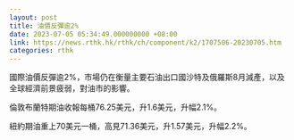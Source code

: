 ```yaml
---
layout: post
title: 油價反彈逾2%
date: 2023-07-05 05:34:49.000000000 +08:00
link: https://news.rthk.hk/rthk/ch/component/k2/1707506-20230705.htm
categories: rthk
---
```


國際油價反彈逾2%，市場仍在衡量主要石油出口國沙特及俄羅斯8月減產，以及全球經濟前景疲弱，對油市的影響。

倫敦布蘭特期油收報每桶76.25美元，升1.6美元，升幅2.1%。

紐約期油重上70美元一桶，高見71.36美元，升1.57美元，升幅2.2%。
